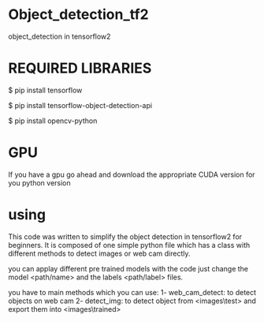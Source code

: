 # Object_detection_tf2
object_detection in tensorflow2

# REQUIRED LIBRARIES

$ pip install tensorflow

$ pip install tensorflow-object-detection-api

$ pip install opencv-python

# GPU
If you have a gpu go ahead and download the appropriate CUDA version for you python version


# using 
This code was written to simplify the object detection in tensorflow2 for beginners. It is composed of one simple python file which has a class with different methods to detect images or web cam directly.

you can applay different pre trained models with the code just change the model <path/name> and the labels <path/label> files.


you have to main methods which you can use:
1- web_cam_detect: to detect objects on web cam
2- detect_img: to detect object from <images\test> and export them into <images\trained>

